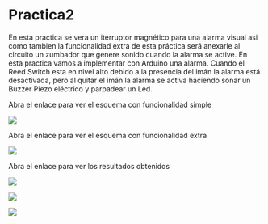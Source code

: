 # Practica2
En esta practica se vera un iterruptor magnético para una alarma visual asi como tambien la funcionalidad 
extra de esta práctica será anexarle al circuito  un zumbador que genere sonido cuando la alarma se active.
En esta practica vamos a implementar con Arduino una alarma. Cuando el Reed Switch esta en nivel alto debido 
a la presencia del imán la alarma está desactivada, 
pero al quitar el imán la alarma se activa haciendo sonar un Buzzer Piezo eléctrico y parpadear un Led.


Abra el enlace para ver el esquema con funcionalidad simple

<a href="https://1drv.ms/u/s!Aizy46b43Ozzghdij0VhXre7lOof"><img src="https://1drv.ms/u/s!Aizy46b43Ozzghdij0VhXre7lOof" /></a>

Abra el enlace para ver el esquema con funcionalidad extra

<a href="https://1drv.ms/u/s!Aizy46b43OzzghgvL8iizgJ0B_T-"><img src="https://1drv.ms/u/s!Aizy46b43OzzghgvL8iizgJ0B_T-" /></a>

Abra el enlace para ver los resultados obtenidos

<a href="https://1drv.ms/u/s!Aizy46b43OzzghkIvf0zDRtDc6l4"><img src="https://1drv.ms/u/s!Aizy46b43OzzghkIvf0zDRtDc6l4" /></a>


<a href="https://1drv.ms/u/s!Aizy46b43Ozzghq4YMU0QOc6zLzt"><img src="https://1drv.ms/u/s!Aizy46b43Ozzghq4YMU0QOc6zLzt" /></a>


<a href="https://1drv.ms/u/s!Aizy46b43OzzghslU-WGV4Y6R7_W"><img src="https://1drv.ms/u/s!Aizy46b43OzzghslU-WGV4Y6R7_W" /></a>



